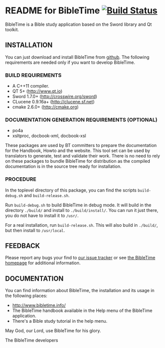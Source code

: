README for BibleTime [![Build Status](https://travis-ci.org/bibletime/bibletime.svg?branch=master)](https://travis-ci.org/bibletime/bibletime)
====================

BibleTime is a Bible study application based on the Sword library and
Qt toolkit.

## INSTALLATION

You can just download and install BibleTime from
[github](https://github.com/bibletime/bibletime/releases/latest).
The following requirements are needed only if you want to develop BibleTime.

### BUILD REQUIREMENTS
 - A C++11 compiler.
 - QT 5+ (http://www.qt.io)
 - Sword 1.7.0+ (http://crosswire.org/sword)
 - CLucene 0.9.16a+ (http://clucene.sf.net)
 - cmake 2.6.0+ (http://cmake.org)

### DOCUMENTATION GENERATION REQUIREMENTS (OPTIONAL)
 - po4a
 - xsltproc, docbook-xml, docbook-xsl

These packages are used by BT committers to prepare
the documentation for the Handbook, Howto and the
website.  This tool set can be used by translators to
generate, test and validate their work.
There is no need to rely on these packages to bundle
BibleTime for distribution as the compiled documentation
is in the source tree ready for installation.

### PROCEDURE

In the toplevel directory of this package, you can find
the scripts `build-debug.sh` and `build-release.sh`.

Run `build-debug.sh` to build BibleTime in debug mode.
It will build in the directory `./build/` and install to
`./build/install/`. You can run it just there, you do not
have to install it to `/usr/`.

For a real installation, run `build-release.sh`. This will
also build in `./build/`, but then install to `/usr/local`.


## FEEDBACK

Please report any bugs your find to
[our issue tracker](https://github.com/bibletime/bibletime/issues)
or see [the BibleTime homepage](http://www.bibletime.info/) for additional information.

## DOCUMENTATION

You can find information about BibleTime, the installation
and its usage in the following places:
 - http://www.bibletime.info/
 - The BibleTime handbook available in the Help menu of the BibleTime application.
 - There's a Bible study tutorial in the help menu.

May God, our Lord, use BibleTime for his glory.

The BibleTime developers
